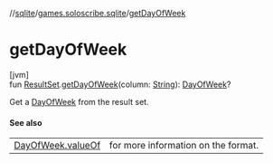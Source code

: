 //[sqlite](../../index.md)/[games.soloscribe.sqlite](index.md)/[getDayOfWeek](get-day-of-week.md)

# getDayOfWeek

[jvm]\
fun [ResultSet](https://docs.oracle.com/javase/8/docs/api/java/sql/ResultSet.html).[getDayOfWeek](get-day-of-week.md)(column: [String](https://kotlinlang.org/api/latest/jvm/stdlib/kotlin-stdlib/kotlin/-string/index.html)): [DayOfWeek](https://docs.oracle.com/javase/8/docs/api/java/time/DayOfWeek.html)?

Get a [DayOfWeek](https://docs.oracle.com/javase/8/docs/api/java/time/DayOfWeek.html) from the result set.

#### See also

| | |
|---|---|
| [DayOfWeek.valueOf](https://docs.oracle.com/javase/8/docs/api/java/time/DayOfWeek.html#valueOf-kotlin.String-) | for more information on the format. |
